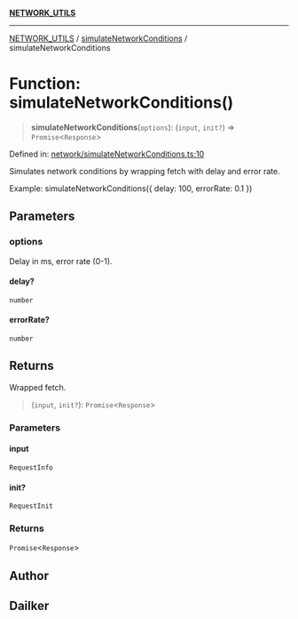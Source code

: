 [**NETWORK_UTILS**](../../README.md)

***

[NETWORK_UTILS](../../README.md) / [simulateNetworkConditions](../README.md) / simulateNetworkConditions

# Function: simulateNetworkConditions()

> **simulateNetworkConditions**(`options`): (`input`, `init?`) => `Promise`\<`Response`\>

Defined in: [network/simulateNetworkConditions.ts:10](https://github.com/dailker/everyutil/blob/7c30ec40bbb398255a9be572db0a537e8bcb9c11/src/network/simulateNetworkConditions.ts#L10)

Simulates network conditions by wrapping fetch with delay and error rate.

Example: simulateNetworkConditions({ delay: 100, errorRate: 0.1 })

## Parameters

### options

Delay in ms, error rate (0-1).

#### delay?

`number`

#### errorRate?

`number`

## Returns

Wrapped fetch.

> (`input`, `init?`): `Promise`\<`Response`\>

### Parameters

#### input

`RequestInfo`

#### init?

`RequestInit`

### Returns

`Promise`\<`Response`\>

## Author

## Dailker
